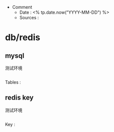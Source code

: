 * Comment
	* Date : <% tp.date.now("YYYY-MM-DD") %>
	* Sources : 
		
	
	

#  db/redis
>  
	
## mysql
测试环境
```

```

Tables : 

## redis key
测试环境
```

```

Key : 